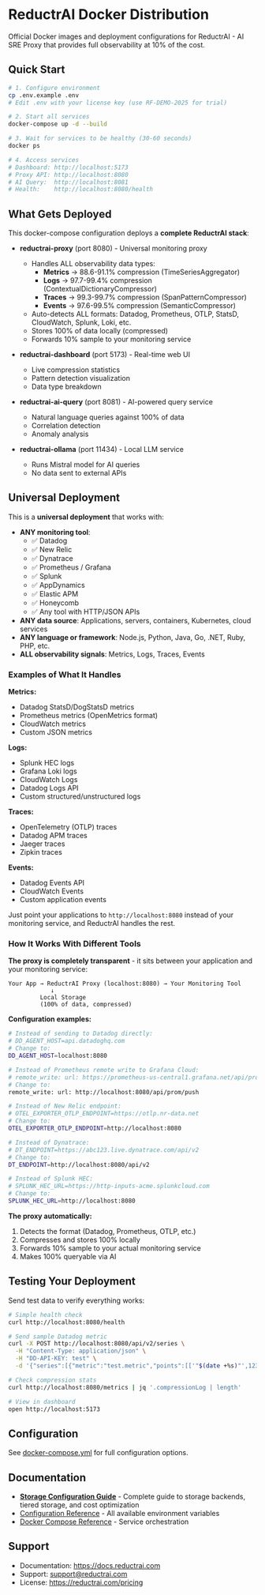 # ReductrAI Docker Distribution

Official Docker images and deployment configurations for ReductrAI - AI SRE Proxy that provides full observability at 10% of the cost.

## Quick Start

```bash
# 1. Configure environment
cp .env.example .env
# Edit .env with your license key (use RF-DEMO-2025 for trial)

# 2. Start all services
docker-compose up -d --build

# 3. Wait for services to be healthy (30-60 seconds)
docker ps

# 4. Access services
# Dashboard: http://localhost:5173
# Proxy API: http://localhost:8080
# AI Query:  http://localhost:8081
# Health:    http://localhost:8080/health
```

## What Gets Deployed

This docker-compose configuration deploys a **complete ReductrAI stack**:

- **reductrai-proxy** (port 8080) - Universal monitoring proxy
  - Handles ALL observability data types:
    - **Metrics** → 88.6-91.1% compression (TimeSeriesAggregator)
    - **Logs** → 97.7-99.4% compression (ContextualDictionaryCompressor)
    - **Traces** → 99.3-99.7% compression (SpanPatternCompressor)
    - **Events** → 97.6-99.5% compression (SemanticCompressor)
  - Auto-detects ALL formats: Datadog, Prometheus, OTLP, StatsD, CloudWatch, Splunk, Loki, etc.
  - Stores 100% of data locally (compressed)
  - Forwards 10% sample to your monitoring service

- **reductrai-dashboard** (port 5173) - Real-time web UI
  - Live compression statistics
  - Pattern detection visualization
  - Data type breakdown

- **reductrai-ai-query** (port 8081) - AI-powered query service
  - Natural language queries against 100% of data
  - Correlation detection
  - Anomaly analysis

- **reductrai-ollama** (port 11434) - Local LLM service
  - Runs Mistral model for AI queries
  - No data sent to external APIs

## Universal Deployment

This is a **universal deployment** that works with:
- **ANY monitoring tool**:
  - ✅ Datadog
  - ✅ New Relic
  - ✅ Dynatrace
  - ✅ Prometheus / Grafana
  - ✅ Splunk
  - ✅ AppDynamics
  - ✅ Elastic APM
  - ✅ Honeycomb
  - ✅ Any tool with HTTP/JSON APIs
- **ANY data source**: Applications, servers, containers, Kubernetes, cloud services
- **ANY language or framework**: Node.js, Python, Java, Go, .NET, Ruby, PHP, etc.
- **ALL observability signals**: Metrics, Logs, Traces, Events

### Examples of What It Handles

**Metrics:**
- Datadog StatsD/DogStatsD metrics
- Prometheus metrics (OpenMetrics format)
- CloudWatch metrics
- Custom JSON metrics

**Logs:**
- Splunk HEC logs
- Grafana Loki logs
- CloudWatch Logs
- Datadog Logs API
- Custom structured/unstructured logs

**Traces:**
- OpenTelemetry (OTLP) traces
- Datadog APM traces
- Jaeger traces
- Zipkin traces

**Events:**
- Datadog Events API
- CloudWatch Events
- Custom application events

Just point your applications to `http://localhost:8080` instead of your monitoring service, and ReductrAI handles the rest.

### How It Works With Different Tools

**The proxy is completely transparent** - it sits between your application and your monitoring service:

```
Your App → ReductrAI Proxy (localhost:8080) → Your Monitoring Tool
            ↓
         Local Storage
         (100% of data, compressed)
```

**Configuration examples:**

```bash
# Instead of sending to Datadog directly:
# DD_AGENT_HOST=api.datadoghq.com
# Change to:
DD_AGENT_HOST=localhost:8080

# Instead of Prometheus remote write to Grafana Cloud:
# remote_write: url: https://prometheus-us-central1.grafana.net/api/prom/push
# Change to:
remote_write: url: http://localhost:8080/api/prom/push

# Instead of New Relic endpoint:
# OTEL_EXPORTER_OTLP_ENDPOINT=https://otlp.nr-data.net
# Change to:
OTEL_EXPORTER_OTLP_ENDPOINT=http://localhost:8080

# Instead of Dynatrace:
# DT_ENDPOINT=https://abc123.live.dynatrace.com/api/v2
# Change to:
DT_ENDPOINT=http://localhost:8080/api/v2

# Instead of Splunk HEC:
# SPLUNK_HEC_URL=https://http-inputs-acme.splunkcloud.com
# Change to:
SPLUNK_HEC_URL=http://localhost:8080
```

**The proxy automatically:**
1. Detects the format (Datadog, Prometheus, OTLP, etc.)
2. Compresses and stores 100% locally
3. Forwards 10% sample to your actual monitoring service
4. Makes 100% queryable via AI

## Testing Your Deployment

Send test data to verify everything works:

```bash
# Simple health check
curl http://localhost:8080/health

# Send sample Datadog metric
curl -X POST http://localhost:8080/api/v2/series \
  -H "Content-Type: application/json" \
  -H "DD-API-KEY: test" \
  -d '{"series":[{"metric":"test.metric","points":[['"$(date +%s)"',123]],"type":0}]}'

# Check compression stats
curl http://localhost:8080/metrics | jq '.compressionLog | length'

# View in dashboard
open http://localhost:5173
```

## Configuration

See [docker-compose.yml](./docker-compose.yml) for full configuration options.

## Documentation

- **[Storage Configuration Guide](./STORAGE.md)** - Complete guide to storage backends, tiered storage, and cost optimization
- [Configuration Reference](./.env.example) - All available environment variables
- [Docker Compose Reference](./docker-compose.yml) - Service orchestration

## Support

- Documentation: https://docs.reductrai.com
- Support: support@reductrai.com
- License: https://reductrai.com/pricing